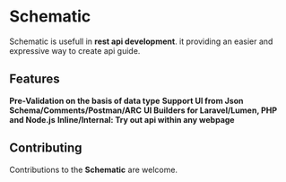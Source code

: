 # Schematic

Schematic is usefull in **rest api development**. it providing an easier and expressive way to create api guide.

## Features

**Pre-Validation on the basis of data type**
**Support UI from Json Schema/Comments/Postman/ARC**
**UI Builders for Laravel/Lumen, PHP and Node.js**
**Inline/Internal: Try out api within any webpage**


## Contributing

Contributions to the **Schematic** are welcome.